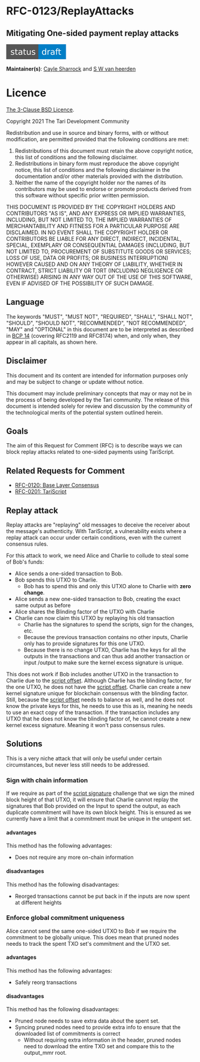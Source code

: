 
# RFC-0123/ReplayAttacks

## Mitigating One-sided payment replay attacks

![status: draft](theme/images/status-draft.svg)

**Maintainer(s)**: [Cayle Sharrock](https://github.com/CjS77) and [S W van heerden](https://github.com/SWvheerden)

# Licence

[The 3-Clause BSD Licence](https://opensource.org/licenses/BSD-3-Clause).

Copyright 2021 The Tari Development Community

Redistribution and use in source and binary forms, with or without modification, are permitted provided that the
following conditions are met:

1. Redistributions of this document must retain the above copyright notice, this list of conditions and the following
   disclaimer.
2. Redistributions in binary form must reproduce the above copyright notice, this list of conditions and the following
   disclaimer in the documentation and/or other materials provided with the distribution.
3. Neither the name of the copyright holder nor the names of its contributors may be used to endorse or promote products
   derived from this software without specific prior written permission.

THIS DOCUMENT IS PROVIDED BY THE COPYRIGHT HOLDERS AND CONTRIBUTORS "AS IS", AND ANY EXPRESS OR IMPLIED WARRANTIES,
INCLUDING, BUT NOT LIMITED TO, THE IMPLIED WARRANTIES OF MERCHANTABILITY AND FITNESS FOR A PARTICULAR PURPOSE ARE
DISCLAIMED. IN NO EVENT SHALL THE COPYRIGHT HOLDER OR CONTRIBUTORS BE LIABLE FOR ANY DIRECT, INDIRECT, INCIDENTAL,
SPECIAL, EXEMPLARY OR CONSEQUENTIAL DAMAGES (INCLUDING, BUT NOT LIMITED TO, PROCUREMENT OF SUBSTITUTE GOODS OR
SERVICES; LOSS OF USE, DATA OR PROFITS; OR BUSINESS INTERRUPTION) HOWEVER CAUSED AND ON ANY THEORY OF LIABILITY,
WHETHER IN CONTRACT, STRICT LIABILITY OR TORT (INCLUDING NEGLIGENCE OR OTHERWISE) ARISING IN ANY WAY OUT OF THE USE OF
THIS SOFTWARE, EVEN IF ADVISED OF THE POSSIBILITY OF SUCH DAMAGE.

## Language

The keywords "MUST", "MUST NOT", "REQUIRED", "SHALL", "SHALL NOT", "SHOULD", "SHOULD NOT", "RECOMMENDED", 
"NOT RECOMMENDED", "MAY" and "OPTIONAL" in this document are to be interpreted as described in 
[BCP 14](https://tools.ietf.org/html/bcp14) (covering RFC2119 and RFC8174) when, and only when, they appear in all capitals, as 
shown here.

## Disclaimer

This document and its content are intended for information purposes only and may be subject to change or update
without notice.

This document may include preliminary concepts that may or may not be in the process of being developed by the Tari
community. The release of this document is intended solely for review and discussion by the community of the
technological merits of the potential system outlined herein.

## Goals

The aim of this Request for Comment (RFC) is to describe ways we can block replay attacks related to one-sided payments using TariScript.

## Related Requests for Comment

* [RFC-0120: Base Layer Consensus](RFC-0120_consensus.md)
* [RFC-0201: TariScript](RFC-0201_TariScript.md)

## Replay attack

Replay attacks are "replaying" old messages to deceive the receiver about the message's authenticity. 
With TariScript, a vulnerability exists where a replay attack can occur under certain conditions, even with the current consensus rules. 

For this attack to work, we need Alice and Charlie to collude to steal some of Bob's funds:

* Alice sends a one-sided transaction to Bob. 
* Bob spends this UTXO to Charlie. 
  * Bob has to spend this and only this UTXO alone to Charlie with **zero change**.
* Alice sends a new one-sided transaction to Bob, creating the exact same output as before
* Alice shares the Blinding factor of the UTXO with Charlie
* Charlie can now claim this UTXO by replaying his old transaction 
  * Charlie has the signatures to spend the scripts, sign for the changes, etc. 
  * Because the previous transaction contains no other inputs, Charlie only has to provide signatures for this one UTXO.
  * Because there is no change UTXO, Charlie has the keys for all the outputs in the transactions and can thus add another transaction or input
     /output to make sure the kernel excess signature is unique.

This does not work if Bob includes another UTXO in the transaction to Charlie due to the [script offset]. Although Charlie has the 
blinding factor, for the one UTXO, he does not have the [script offset]. Charlie can create a new kernel signature unique for blockchain consensus with the blinding factor. Still, because the [script offset] needs to balance as well, and he does not know the private keys for this, he needs
to use this as is, meaning he needs to use an exact copy of the transaction. If the transaction includes any UTXO that he does not know the 
blinding factor of, he cannot create a new kernel excess signature. Meaning it won't pass consensus rules. 

## Solutions

This is a very niche attack that will only be useful under certain circumstances, but never less still needs to be addressed. 

### Sign with chain information

If we require as part of the [script signature] challenge that we sign the mined block height of that UTXO, it will ensure that Charlie cannot replay the signatures that
Bob provided on the Input to spend the output, as each duplicate commitment will have its own block height. This is ensured as we currently have a limit that a commitment
must be unique in the unspent set. 

#### advantages
This method has the following advantages:
* Does not require any more on-chain information

#### disadvantages
This method has the following disadvantages:
* Reorged transactions cannot be put back in if the inputs are now spent at different heights


### Enforce global commitment uniqueness

Alice cannot send the same one-sided UTXO to Bob if we require the commitment to be globally unique. This does mean that pruned nodes needs 
to track the spent TXO set's commitment and the UTXO set.

#### advantages
This method has the following advantages:
* Safely reorg transactions

#### disadvantages
This method has the following disadvantages:
* Pruned node needs to save extra data about the spent set.
* Syncing pruned nodes need to provide extra info to ensure that the downloaded list of commitments is correct
  * Without requiring extra information in the header, pruned nodes need to download the entire TXO set and compare this to the output_mmr root.




[script offset]: Glossary.md#script-offset
[script signature]: RFC-0201_TariScript.md#transaction-input-changes

